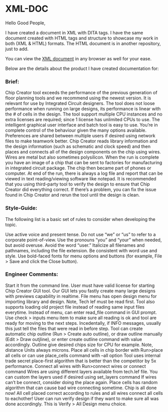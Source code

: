 # XML-DOC

Hello Good People,

I have created a document in XML with DITA tags. I have the same document created with HTML tags and structure to showcase my work in both (XML & HTML) formats. The HTML document is in another repository, just to add.

You can view the [XML document](https://rachanamannath.github.io/xml-doc/ditatags.xml) in any browser as well for your ease.

Below are the details about the product I have created documentation for:

### **Brief:** 
Chip Creator tool exceeds the performance of the previous generation of floor planning tools and we recommend using the newest version. It is relevant for use by Integrated Circuit designers. The tool does not loose performance when running on large designs, its performance is linear with the # of cells in the design. The tool support multiple CPU instances and no extra licenses are required; since 1 license has unlimited CPUs to use. The intelligent graphical user interface and batch tool is easy to use. You’re in complete control of the behaviour given the many options available. Preferences are shared between multiple users if desired using network files to make teamwork better. Chip Creator reads library information and the design information (such as schematic and clock speed) and then places and connects all of the design components on the chip using wires. Wires are metal but also sometimes polysilicon. When the run is complete you have an image of a chip that can be sent to factories for manufacturing in integrated circuit package. The chip then became part of phones or computer. At end of the run, there is always a log file and report that can be viewed in text reading/viewing software like notepad. It is recommended that you using third-party tool to verify the design to ensure that Chip Creator did everything correct. If there’s a problem, you can fix the issue found in Chip Creator and rerun the tool until the design is clean.

### **Style-Guide:**

The following list is a basic set of rules to consider when developing the topic.

Use active voice and present tense.
Do not use “we” or “us” to refer to a corporate point-of-view.
Use the pronouns “you” and “your” when needed, but avoid overuse.
Avoid the word “user.”
Italicize all filenames and pathnames, including the file extension.
Be consistent with word use and style.
Use bold-faced fonts for menu options and buttons (for example, File > Save and click the Close button).

### **Engineer Comments:**

Start it from the command line. User must have valid license for starting Chip Creator GUI tool. Our GUI lets you fastly create many large designs with previews capability in realtime.
File menu has open design menu for importing library and design. Note, Tech lef must be read first. Tool also supports loading old project file instead of reading same input files everytime. Instead of menu, can enter read_file command in GUI prompt.
Use check > inputs menu item to make sure all reading is ok and tool are ready for moving to the next steps. Incedentally, if INFO messages, usually this just tell the files that were read in before step.
Tool can create automatic chip outline (Run > Create auto outline), or draw outline manually (Edit > Draw outjline), or enter create outline command with value accordingly. Outline give desired chips size for CPU for example. Note, distance Units always microns.
Place all cells in chip border with Run>place all cells or can use place_cells command with –all option Tool uses internal trade secret place-first algorithm that is better than the competitor by 5x performance.
Connect all wires with Run>connect wires or connect command Wires are using different layers available from tech.lef file. You can custom the layers used if desired using set_layers command If wires can’t be connect, consider doing the place again. Place cells has random algorithm that can cause bad wire connecting sometime.
Chip is all done now! All cell placed correct according to rules and all wires connect all cells to eachother! User can run verify design if they want to make sure all was done accordingly. This is Verify > All Design menu choice.
 
